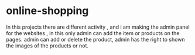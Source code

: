 # online-shopping
In this projects there are different activity , and i am making the admin panel for the websites , in this only admin can add the item or products on the pages. admin can add or delete the product, admin has the right to shown the images of the products or not.
